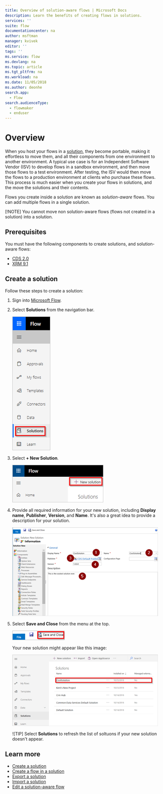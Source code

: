 ```yaml
---
title: Overview of solution-aware flows | Microsoft Docs
description: Learn the benefits of creating flows in solutions.
services: ''
suite: flow
documentationcenter: na
author: msftman
manager: kvivek
editor: ''
tags: ''
ms.service: flow
ms.devlang: na
ms.topic: article
ms.tgt_pltfrm: na
ms.workload: na
ms.date: 11/05/2018
ms.author: deonhe
search.app: 
  - Flow
search.audienceType: 
  - flowmaker
  - enduser
---
```


# Overview

When you host your flows in a [solution](), they become portable, making it effortless to move them, and all their components from one environment to another environment. A typical use case is for an Independent Software Vendor (ISV) to develop flows in a sandbox environment, and then move those flows to a test environment. After testing, the ISV would then move the flows to a production environment at clients who purchase these flows. This process is much easier when you create your flows in solutions, and the move the solutions and their contents.

Flows you create inside a solution are known as *solution-aware* flows. You can add multiple flows in a single solution.

[!NOTE] You cannot move non solution-aware flows (flows not created in a solution) into a solution.

## Prerequisites

You must have the following components to create solutions, and solution-aware flows:

* [CDS 2.0](https://docs.microsoft.com/powerapps/maker/common-data-service/data-platform-intro)
* [XRM 9.1]()

## Create a solution

Follow these steps to create a solution:

1. Sign into [Microsoft Flow](https://flow.microsoft.com).
1. Select **Solutions** from the navigation bar.

    ![](./media/overview-solution-flows/select-solutions-from-left-nav.png)
1. Select **+ New Solution**.

    ![](./media/overview-solution-flows/select-new-solution.png)

1. Provide all required information for your new solution, including **Display name**, **Publisher**, **Version**, and **Name**. It's also a great idea to provide a description for your solution.

    ![](./media/overview-solution-flows/new-solution.png)

1. Select **Save and Close** from the menu at the top.

    ![](./media/overview-solution-flows/save-and-close-solution.png)

    Your new solution might appear like this image:

    ![](./media/overview-solution-flows/new-solution-created.png)

    ![TIP] Select **Solutions** to refresh the list of soltuons if your new solution doesn't appear.

## Learn more

* [Create a solution](./create-solution.md)
* [Create a flow in a solution](./create-flow-solution.md)
* [Export a solution](./export-flow-solution.md)
* [Import a solution](./import-flow-solution.md)
* [Edit a solution-aware flow](./edit-solution-aware-flow.md)